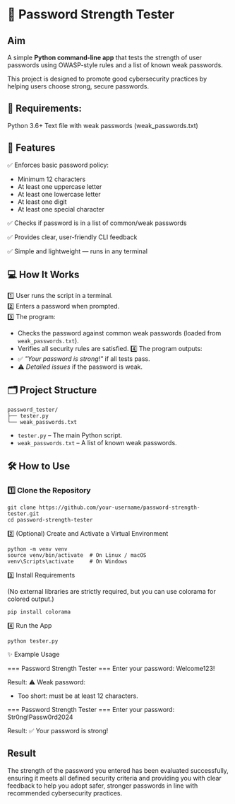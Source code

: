 # 🔐 Password Strength Tester

## Aim

A simple **Python command-line app** that tests the strength of user passwords using OWASP-style rules and a list of known weak passwords.

This project is designed to promote good cybersecurity practices by helping users choose strong, secure passwords.

## 📄 Requirements:

Python 3.6+
Text file with weak passwords (weak_passwords.txt)

## 📌 Features

✅ Enforces basic password policy:
- Minimum 12 characters
- At least one uppercase letter
- At least one lowercase letter
- At least one digit
- At least one special character

✅ Checks if password is in a list of common/weak passwords

✅ Provides clear, user-friendly CLI feedback

✅ Simple and lightweight — runs in any terminal


## 💻 How It Works

1️⃣ User runs the script in a terminal.  
2️⃣ Enters a password when prompted.  
3️⃣ The program:
   - Checks the password against common weak passwords (loaded from `weak_passwords.txt`).
   - Verifies all security rules are satisfied.
4️⃣ The program outputs:
   - ✅ *"Your password is strong!"* if all tests pass.
   - ⚠️ *Detailed issues* if the password is weak.



## 🗂️ Project Structure

```
password_tester/
├── tester.py
└── weak_passwords.txt

```


- `tester.py` – The main Python script.
- `weak_passwords.txt` – A list of known weak passwords.



## 🛠️ How to Use

### 1️⃣ Clone the Repository

```
git clone https://github.com/your-username/password-strength-tester.git
cd password-strength-tester
```

2️⃣ (Optional) Create and Activate a Virtual Environment
```
python -m venv venv
source venv/bin/activate  # On Linux / macOS
venv\Scripts\activate     # On Windows
```

3️⃣ Install Requirements

(No external libraries are strictly required, but you can use colorama for colored output.)
```
pip install colorama
```
4️⃣ Run the App

```
python tester.py

```


✨ Example Usage

=== Password Strength Tester ===
Enter your password: Welcome123!

Result:
⚠️ Weak password:
- Too short: must be at least 12 characters.

=== Password Strength Tester ===
Enter your password: Str0ng!Passw0rd2024

Result:
✅ Your password is strong!


## Result 
The strength of the password you entered has been evaluated successfully, ensuring it meets all defined security criteria and providing you with clear feedback to help you adopt safer, stronger passwords in line with recommended cybersecurity practices.
